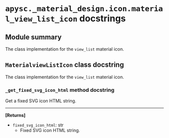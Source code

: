 # `apysc._material_design.icon.material_view_list_icon` docstrings

## Module summary

The class implementation for the `view_list` material icon.

## `MaterialviewListIcon` class docstring

The class implementation for the `view_list` material icon.

### `_get_fixed_svg_icon_html` method docstring

Get a fixed SVG icon HTML string.<hr>

**[Returns]**

- `fixed_svg_icon_html`: str
  - Fixed SVG icon HTML string.